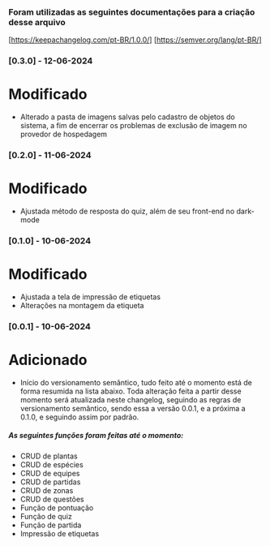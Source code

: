 ### Foram utilizadas as seguintes documentações para a criação desse arquivo

[https://keepachangelog.com/pt-BR/1.0.0/]
[https://semver.org/lang/pt-BR/]

### [0.3.0] - 12-06-2024
# Modificado
- Alterado a pasta de imagens salvas pelo cadastro de objetos do sistema, a fim de encerrar os problemas de exclusão de imagem no provedor de hospedagem

### [0.2.0] - 11-06-2024
# Modificado
- Ajustada método de resposta do quiz, além de seu front-end no dark-mode

### [0.1.0] - 10-06-2024
# Modificado
- Ajustada a tela de impressão de etiquetas
- Alterações na montagem da etiqueta

### [0.0.1] - 10-06-2024
# Adicionado
- Início do versionamento semântico, tudo feito até o momento está de forma resumida na lista abaixo. Toda alteração feita a partir desse momento será atualizada neste changelog, seguindo as regras de versionamento semântico, sendo essa a versão 0.0.1, e a próxima a 0.1.0, e seguindo assim por padrão.

##### As seguintes funções foram feitas até o momento:
- CRUD de plantas
- CRUD de espécies
- CRUD de equipes
- CRUD de partidas
- CRUD de zonas
- CRUD de questões
- Função de pontuação 
- Função de quiz 
- Função de partida
- Impressão de etiquetas
